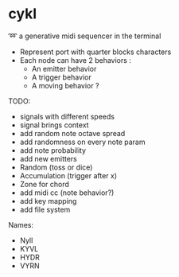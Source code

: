 # cykl
:loop: a generative midi sequencer in the terminal

 - Represent port with quarter blocks characters
 - Each node can have 2 behaviors :
 	- An emitter behavior
 	- A trigger behavior
 	- A moving behavior ?

TODO:
 - signals with different speeds
 - signal brings context
 - add random note octave spread
 - add randomness on every note param
 - add note probability
 - add new emitters
  - Random (toss or dice)
  - Accumulation (trigger after x)
  - Zone for chord
 - add midi cc (note behavior?)
 - add key mapping
 - add file system

Names:
  - Nyll
  - KYVL
  - HYDR
  - VYRN
